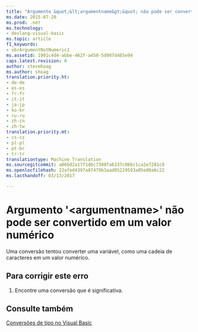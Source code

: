 ```yaml
---
title: "Argumento &quot;&lt;argumentname&gt;&quot; não pode ser convertido em um valor numérico | Documentos do Microsoft"
ms.date: 2015-07-20
ms.prod: .net
ms.technology:
- devlang-visual-basic
ms.topic: article
f1_keywords:
- vbrArgumentNotNumeric1
ms.assetid: 1901c4d4-abbe-462f-a450-5d907d485e94
caps.latest.revision: 8
author: stevehoag
ms.author: shoag
translation.priority.ht:
- de-de
- es-es
- fr-fr
- it-it
- ja-jp
- ko-kr
- ru-ru
- zh-cn
- zh-tw
translation.priority.mt:
- cs-cz
- pl-pl
- pt-br
- tr-tr
translationtype: Machine Translation
ms.sourcegitcommit: a06bd2a17f1d6c7308fa6337c866c1ca2e7281c0
ms.openlocfilehash: 22afed4397a87479b3aad85219593a05e80a6c22
ms.lasthandoff: 03/13/2017

---
```

# <a name="argument-39ltargumentnamegt39-cannot-be-converted-to-a-numeric-value"></a>Argumento '&lt;argumentname&gt;' não pode ser convertido em um valor numérico
Uma conversão tentou converter uma variável, como uma cadeia de caracteres em um valor numérico.  
  
## <a name="to-correct-this-error"></a>Para corrigir este erro  
  
1.  Encontre uma conversão que é significativa.  
  
## <a name="see-also"></a>Consulte também  
 [Conversões de tipo no Visual Basic](../../visual-basic/programming-guide/language-features/data-types/type-conversions.md)
